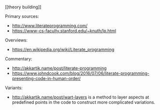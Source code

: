 [[theory building]]

Primary sources:
- http://www.literateprogramming.com/
- https://www-cs-faculty.stanford.edu/~knuth/lp.html

Overviews:
- https://en.wikipedia.org/wiki/Literate_programming

Commentary:
- http://akkartik.name/post/literate-programming
- https://www.johndcook.com/blog/2016/07/06/literate-programming-presenting-code-in-human-order/

Variants:
- http://akkartik.name/post/wart-layers is a method to layer aspects at predefined points in the code to construct more complicated variations.
